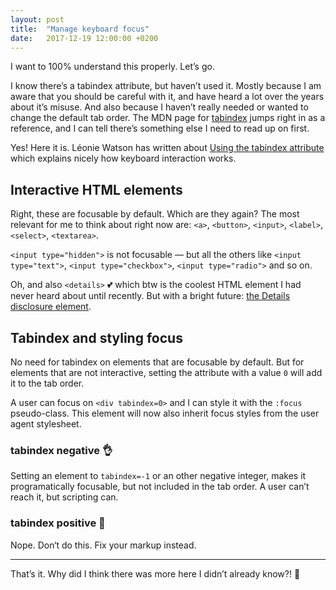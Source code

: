 ```yaml
---
layout: post
title:  "Manage keyboard focus"
date:   2017-12-19 12:00:00 +0200
---
```


I want to 100% understand this properly. Let’s go.

I know there’s a tabindex attribute, but haven’t used it. Mostly because I am aware that you should be careful with it, and have heard a lot over the years about it’s misuse. And also because I haven’t really  needed or wanted to change the default tab order. The MDN page for [tabindex](https://developer.mozilla.org/en-US/docs/Web/HTML/Global_attributes/tabindex) jumps right in as a reference, and I can tell there’s something else I need to read up on first.

Yes! Here it is. Léonie Watson has written about [Using the tabindex attribute](https://developer.paciellogroup.com/blog/2014/08/using-the-tabindex-attribute/) which explains nicely how keyboard interaction works.

## Interactive HTML elements

Right, these are focusable by default. Which are they again? The most relevant for me to think about right now are:
`<a>`, `<button>`, `<input>`, `<label>`, `<select>`, `<textarea>`.

`<input type="hidden">` is not focusable — but all the others like `<input type="text">`, `<input type="checkbox">`, `<input type="radio">` and so on.

Oh, and also `<details>` 💕 which btw is the coolest HTML element I had never heard about until recently. But with a bright future: [the Details disclosure element](https://developer.mozilla.org/en-US/docs/Web/HTML/Element/details).

## Tabindex and styling focus

No need for tabindex on elements that are focusable by default. But for elements that are not interactive, setting the attribute with a value `0` will add it to the tab order.

A user can focus on `<div tabindex=0>` and I can style it with the `:focus` pseudo-class. This&nbsp;element will now also inherit focus styles from the user agent stylesheet.

### tabindex negative 👌

Setting an element to `tabindex=-1` or an other negative integer, makes it programatically focusable, but not included in the tab order. A user can’t reach it, but scripting can.

### tabindex positive 🚫

Nope. Don‘t do this. Fix your markup instead.

---

That’s it. Why did I think there was more here I didn’t already know?! 🤔
